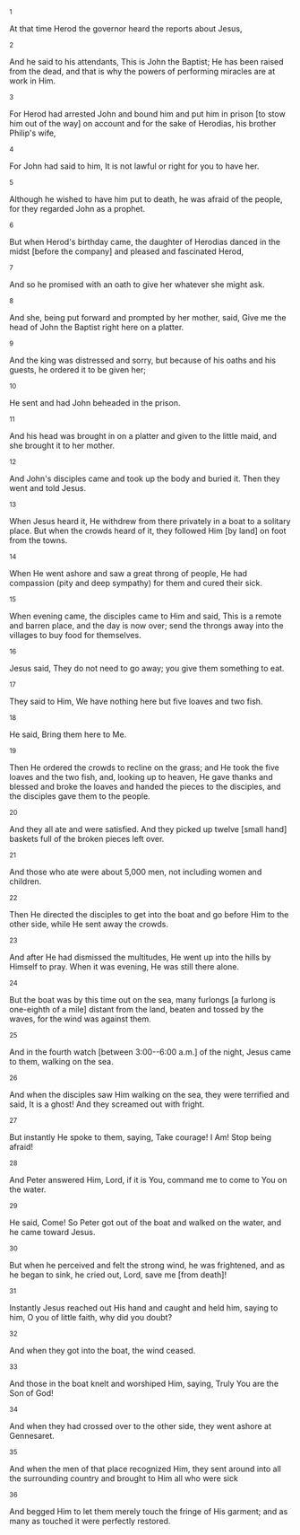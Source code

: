 <sup>1</sup> 

At that time Herod the governor heard the reports about Jesus, 

<sup>2</sup> 

And he said to his attendants, This is John the Baptist; He has been raised from the dead, and that is why the powers of performing miracles are at work in Him. 

<sup>3</sup> 

For Herod had arrested John and bound him and put him in prison [to stow him out of the way] on account and for the sake of Herodias, his brother Philip's wife, 

<sup>4</sup> 

For John had said to him, It is not lawful or right for you to have her. 

<sup>5</sup> 

Although he wished to have him put to death, he was afraid of the people, for they regarded John as a prophet. 

<sup>6</sup> 

But when Herod's birthday came, the daughter of Herodias danced in the midst [before the company] and pleased and fascinated Herod, 

<sup>7</sup> 

And so he promised with an oath to give her whatever she might ask. 

<sup>8</sup> 

And she, being put forward and prompted by her mother, said, Give me the head of John the Baptist right here on a platter. 

<sup>9</sup> 

And the king was distressed and sorry, but because of his oaths and his guests, he ordered it to be given her; 

<sup>10</sup> 

He sent and had John beheaded in the prison. 

<sup>11</sup> 

And his head was brought in on a platter and given to the little maid, and she brought it to her mother. 

<sup>12</sup> 

And John's disciples came and took up the body and buried it. Then they went and told Jesus. 

<sup>13</sup> 

When Jesus heard it, He withdrew from there privately in a boat to a solitary place. But when the crowds heard of it, they followed Him [by land] on foot from the towns. 

<sup>14</sup> 

When He went ashore and saw a great throng of people, He had compassion (pity and deep sympathy) for them and cured their sick. 

<sup>15</sup> 

When evening came, the disciples came to Him and said, This is a remote and barren place, and the day is now over; send the throngs away into the villages to buy food for themselves. 

<sup>16</sup> 

Jesus said, They do not need to go away; you give them something to eat. 

<sup>17</sup> 

They said to Him, We have nothing here but five loaves and two fish. 

<sup>18</sup> 

He said, Bring them here to Me. 

<sup>19</sup> 

Then He ordered the crowds to recline on the grass; and He took the five loaves and the two fish, and, looking up to heaven, He gave thanks and blessed and broke the loaves and handed the pieces to the disciples, and the disciples gave them to the people. 

<sup>20</sup> 

And they all ate and were satisfied. And they picked up twelve [small hand] baskets full of the broken pieces left over. 

<sup>21</sup> 

And those who ate were about 5,000 men, not including women and children. 

<sup>22</sup> 

Then He directed the disciples to get into the boat and go before Him to the other side, while He sent away the crowds. 

<sup>23</sup> 

And after He had dismissed the multitudes, He went up into the hills by Himself to pray. When it was evening, He was still there alone. 

<sup>24</sup> 

But the boat was by this time out on the sea, many furlongs [a furlong is one-eighth of a mile] distant from the land, beaten and tossed by the waves, for the wind was against them. 

<sup>25</sup> 

And in the fourth watch [between 3:00--6:00 a.m.] of the night, Jesus came to them, walking on the sea. 

<sup>26</sup> 

And when the disciples saw Him walking on the sea, they were terrified and said, It is a ghost! And they screamed out with fright. 

<sup>27</sup> 

But instantly He spoke to them, saying, Take courage! I Am! Stop being afraid! 

<sup>28</sup> 

And Peter answered Him, Lord, if it is You, command me to come to You on the water. 

<sup>29</sup> 

He said, Come! So Peter got out of the boat and walked on the water, and he came toward Jesus. 

<sup>30</sup> 

But when he perceived and felt the strong wind, he was frightened, and as he began to sink, he cried out, Lord, save me [from death]! 

<sup>31</sup> 

Instantly Jesus reached out His hand and caught and held him, saying to him, O you of little faith, why did you doubt? 

<sup>32</sup> 

And when they got into the boat, the wind ceased. 

<sup>33</sup> 

And those in the boat knelt and worshiped Him, saying, Truly You are the Son of God! 

<sup>34</sup> 

And when they had crossed over to the other side, they went ashore at Gennesaret. 

<sup>35</sup> 

And when the men of that place recognized Him, they sent around into all the surrounding country and brought to Him all who were sick 

<sup>36</sup> 

And begged Him to let them merely touch the fringe of His garment; and as many as touched it were perfectly restored.